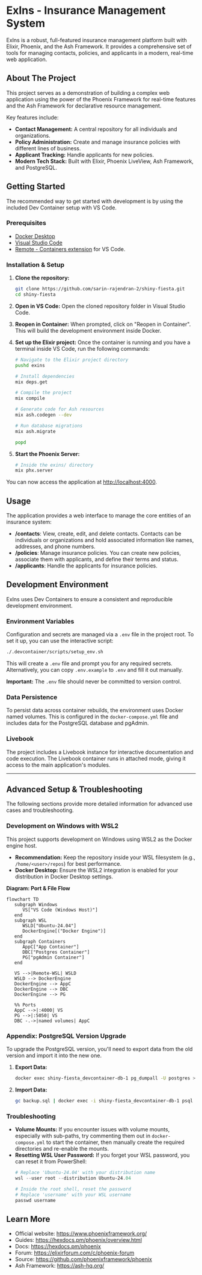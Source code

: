 # ExIns - Insurance Management System

ExIns is a robust, full-featured insurance management platform built with Elixir, Phoenix, and the Ash Framework. It provides a comprehensive set of tools for managing contacts, policies, and applicants in a modern, real-time web application.

## About The Project

This project serves as a demonstration of building a complex web application using the power of the Phoenix Framework for real-time features and the Ash Framework for declarative resource management.

Key features include:
- **Contact Management:** A central repository for all individuals and organizations.
- **Policy Administration:** Create and manage insurance policies with different lines of business.
- **Applicant Tracking:** Handle applicants for new policies.
- **Modern Tech Stack:** Built with Elixir, Phoenix LiveView, Ash Framework, and PostgreSQL.

## Getting Started

The recommended way to get started with development is by using the included Dev Container setup with VS Code.

### Prerequisites

- [Docker Desktop](https://www.docker.com/products/docker-desktop/)
- [Visual Studio Code](https://code.visualstudio.com/)
- [Remote - Containers extension](https://marketplace.visualstudio.com/items?itemName=ms-vscode-remote.remote-containers) for VS Code.

### Installation & Setup

1.  **Clone the repository:**
    ```bash
    git clone https://github.com/sarin-rajendran-2/shiny-fiesta.git
    cd shiny-fiesta
    ```

2.  **Open in VS Code:**
    Open the cloned repository folder in Visual Studio Code.

3.  **Reopen in Container:**
    When prompted, click on "Reopen in Container". This will build the development environment inside Docker.

4.  **Set up the Elixir project:**
    Once the container is running and you have a terminal inside VS Code, run the following commands:
    ```bash
    # Navigate to the Elixir project directory
    pushd exins

    # Install dependencies
    mix deps.get

    # Compile the project
    mix compile

    # Generate code for Ash resources
    mix ash.codegen --dev

    # Run database migrations
    mix ash.migrate

    popd
    ```

5.  **Start the Phoenix Server:**
    ```bash
    # Inside the exins/ directory
    mix phx.server
    ```

You can now access the application at [http://localhost:4000](http://localhost:4000).

## Usage

The application provides a web interface to manage the core entities of an insurance system:

-   **/contacts**: View, create, edit, and delete contacts. Contacts can be individuals or organizations and hold associated information like names, addresses, and phone numbers.
-   **/policies**: Manage insurance policies. You can create new policies, associate them with applicants, and define their terms and status.
-   **/applicants**: Handle the applicants for insurance policies.

## Development Environment

ExIns uses Dev Containers to ensure a consistent and reproducible development environment.

### Environment Variables

Configuration and secrets are managed via a `.env` file in the project root. To set it up, you can use the interactive script:

```bash
./.devcontainer/scripts/setup_env.sh
```

This will create a `.env` file and prompt you for any required secrets. Alternatively, you can copy `.env.example` to `.env` and fill it out manually.

**Important:** The `.env` file should never be committed to version control.

### Data Persistence

To persist data across container rebuilds, the environment uses Docker named volumes. This is configured in the `docker-compose.yml` file and includes data for the PostgreSQL database and pgAdmin.

### Livebook

The project includes a Livebook instance for interactive documentation and code execution. The Livebook container runs in attached mode, giving it access to the main application's modules.

---

## Advanced Setup & Troubleshooting

The following sections provide more detailed information for advanced use cases and troubleshooting.

### Development on Windows with WSL2

This project supports development on Windows using WSL2 as the Docker engine host.

-   **Recommendation:** Keep the repository inside your WSL filesystem (e.g., `/home/<user>/repos`) for best performance.
-   **Docker Desktop:** Ensure the WSL2 integration is enabled for your distribution in Docker Desktop settings.

**Diagram: Port & File Flow**
```mermaid
flowchart TD
   subgraph Windows
      VS["VS Code (Windows Host)"]
   end
   subgraph WSL
      WSLD["Ubuntu-24.04"]
      DockerEngine[("Docker Engine")]
   end
   subgraph Containers
      AppC["App Container"]
      DBC["Postgres Container"]
      PG["pgAdmin Container"]
   end

   VS -->|Remote-WSL| WSLD
   WSLD --> DockerEngine
   DockerEngine --> AppC
   DockerEngine --> DBC
   DockerEngine --> PG

   %% Ports
   AppC -->|:4000| VS
   PG -->|:5050| VS
   DBC -.->|named volumes| AppC
```

### Appendix: PostgreSQL Version Upgrade

To upgrade the PostgreSQL version, you'll need to export data from the old version and import it into the new one.

1.  **Export Data:**
    ```bash
    docker exec shiny-fiesta_devcontainer-db-1 pg_dumpall -U postgres > backup.sql
    ```

2.  **Import Data:**
    ```bash
    gc backup.sql | docker exec -i shiny-fiesta_devcontainer-db-1 psql -U postgres -d exins_dev
    ```

### Troubleshooting

-   **Volume Mounts:** If you encounter issues with volume mounts, especially with sub-paths, try commenting them out in `docker-compose.yml` to start the container, then manually create the required directories and re-enable the mounts.
-   **Resetting WSL User Password:** If you forget your WSL password, you can reset it from PowerShell:
    ```powershell
    # Replace 'Ubuntu-24.04' with your distribution name
    wsl --user root --distribution Ubuntu-24.04

    # Inside the root shell, reset the password
    # Replace 'username' with your WSL username
    passwd username
    ```

## Learn More

*   Official website: https://www.phoenixframework.org/
*   Guides: https://hexdocs.pm/phoenix/overview.html
*   Docs: https://hexdocs.pm/phoenix
*   Forum: https://elixirforum.com/c/phoenix-forum
*   Source: https://github.com/phoenixframework/phoenix
*   Ash Framework: https://ash-hq.org/